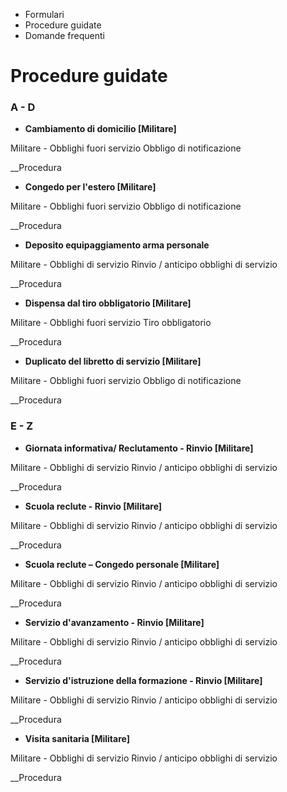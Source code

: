   * Formulari
  * Procedure guidate
  * Domande frequenti 

#  Procedure guidate

### A - D

  * **Cambiamento di domicilio [Militare]**

Militare - Obblighi fuori servizio Obbligo di notificazione

__Procedura

  * **Congedo per l'estero [Militare]**

Militare - Obblighi fuori servizio Obbligo di notificazione

__Procedura

  * **Deposito equipaggiamento arma personale**

Militare - Obblighi di servizio Rinvio / anticipo obblighi di servizio

__Procedura

  * **Dispensa dal tiro obbligatorio [Militare]**

Militare - Obblighi fuori servizio Tiro obbligatorio

__Procedura

  * **Duplicato del libretto di servizio [Militare]**

Militare - Obblighi fuori servizio Obbligo di notificazione

__Procedura

### E - Z

  * **Giornata informativa/ Reclutamento - Rinvio [Militare]**

Militare - Obblighi di servizio Rinvio / anticipo obblighi di servizio

__Procedura

  * **Scuola reclute - Rinvio [Militare]**

Militare - Obblighi di servizio Rinvio / anticipo obblighi di servizio

__Procedura

  * **Scuola reclute – Congedo personale [Militare]**

Militare - Obblighi di servizio Rinvio / anticipo obblighi di servizio

__Procedura

  * **Servizio d'avanzamento - Rinvio [Militare]**

Militare - Obblighi di servizio Rinvio / anticipo obblighi di servizio

__Procedura

  * **Servizio d'istruzione della formazione - Rinvio [Militare]**

Militare - Obblighi di servizio Rinvio / anticipo obblighi di servizio

__Procedura

  * **Visita sanitaria [Militare]**

Militare - Obblighi di servizio Rinvio / anticipo obblighi di servizio

__Procedura


